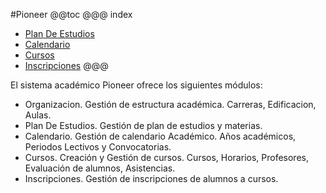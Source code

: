#Pioneer
@@toc
@@@ index
* [Plan De Estudios](plan_de_estudio/index.md)
* [Calendario](calendario/index.md)
* [Cursos](cursos/index.md)
* [Inscripciones](inscripciones/index.md)
@@@

El sistema académico Pioneer ofrece los siguientes módulos:

- Organizacion. Gestión de estructura académica. Carreras, Edificacion, Aulas.
- Plan De Estudios. Gestión de plan de estudios y materias.
- Calendario. Gestión de calendario Académico. Años académicos, Periodos Lectivos y Convocatorias.
- Cursos. Creación y Gestión de cursos. Cursos, Horarios, Profesores, Evaluación de alumnos, Asistencias.
- Inscripciones. Gestión de inscripciones de alumnos a cursos.